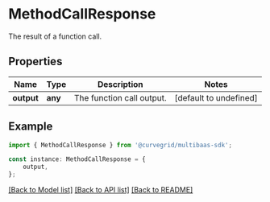 # MethodCallResponse

The result of a function call.

## Properties

Name | Type | Description | Notes
------------ | ------------- | ------------- | -------------
**output** | **any** | The function call output. | [default to undefined]

## Example

```typescript
import { MethodCallResponse } from '@curvegrid/multibaas-sdk';

const instance: MethodCallResponse = {
    output,
};
```

[[Back to Model list]](../README.md#documentation-for-models) [[Back to API list]](../README.md#documentation-for-api-endpoints) [[Back to README]](../README.md)
